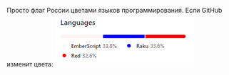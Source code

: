 Просто флаг России цветами языков программирования.
Если GitHub изменит цвета:
![alt text](Получилось.png "Доказательство")
